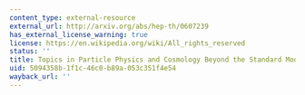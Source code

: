 ```yaml
---
content_type: external-resource
external_url: http://arxiv.org/abs/hep-th/0607239
has_external_license_warning: true
license: https://en.wikipedia.org/wiki/All_rights_reserved
status: ''
title: Topics in Particle Physics and Cosmology Beyond the Standard Model
uid: 5094358b-1f1c-46c0-b89a-053c351f4e54
wayback_url: ''
---
```


